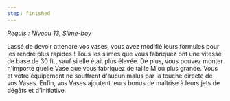 ```yaml
---
step: finished
---
```

*Requis : Niveau 13, Slime-boy*

Lassé de devoir attendre vos vases, vous avez modifié leurs formules pour les rendre plus rapides ! Tous les slimes que vous fabriquez ont une vitesse de base de 30 ft., sauf si elle était plus élevée. De plus, vous pouvez monter n'importe quelle Vase que vous fabriquez de taille M ou plus grande. Vous et votre équipement ne souffrent d'aucun malus par la touche directe de vos Vases. Enfin, vos Vases ajoutent leurs bonus de maîtrise à leurs jets de dégâts et d'initiative.